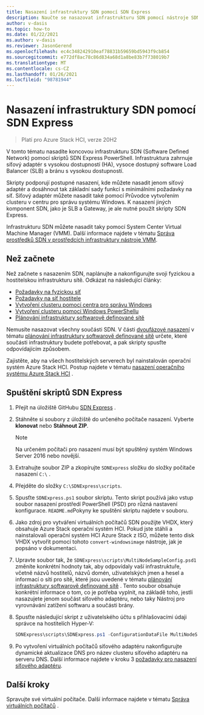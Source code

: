 ```yaml
---
title: Nasazení infrastruktury SDN pomocí SDN Express
description: Naučte se nasazovat infrastrukturu SDN pomocí nástroje SDN Express.
author: v-dasis
ms.topic: how-to
ms.date: 01/22/2021
ms.author: v-dasis
ms.reviewer: JasonGerend
ms.openlocfilehash: ec4c348242910eaf78831b59659bd5943f9cb854
ms.sourcegitcommit: e772df8ac78c86d834a68d1a8be83b7f738019b7
ms.translationtype: MT
ms.contentlocale: cs-CZ
ms.lasthandoff: 01/26/2021
ms.locfileid: "98781944"
---
```

# <a name="deploy-an-sdn-infrastructure-using-sdn-express"></a>Nasazení infrastruktury SDN pomocí SDN Express

> Platí pro Azure Stack HCI, verze 20H2

V tomto tématu nasadíte koncovou infrastrukturu SDN (Software Defined Network) pomocí skriptů SDN Express PowerShell. Infrastruktura zahrnuje síťový adaptér s vysokou dostupností (HA), vysoce dostupný software Load Balancer (SLB) a bránu s vysokou dostupností.  

Skripty podporují postupné nasazení, kde můžete nasadit jenom síťový adaptér a dosáhnout tak základní sady funkcí s minimálními požadavky na síť. Síťový adaptér můžete nasadit také pomocí Průvodce vytvořením clusteru v centru pro správu systému Windows. K nasazení jiných komponent SDN, jako je SLB a Gateway, je ale nutné použít skripty SDN Express.

Infrastrukturu SDN můžete nasadit taky pomocí System Center Virtual Machine Manager (VMM). Další informace najdete v tématu [Správa prostředků SDN v prostředcích infrastruktury nástroje VMM](/system-center/vmm/network-sdn).

## <a name="before-you-begin"></a>Než začnete

Než začnete s nasazením SDN, naplánujte a nakonfigurujte svoji fyzickou a hostitelskou infrastrukturu sítě. Odkázat na následující články:

- [Požadavky na fyzickou síť](../concepts/physical-network-requirements.md)
- [Požadavky na síť hostitele](../concepts/host-network-requirements.md)
- [Vytvoření clusteru pomocí centra pro správu Windows](../deploy/create-cluster.md)
- [Vytvoření clusteru pomocí Windows PowerShellu](../deploy/create-cluster-powershell.md)
- [Plánování infrastruktury softwarově definované sítě](../concepts/plan-software-defined-networking-infrastructure.md)

Nemusíte nasazovat všechny součásti SDN. V části [dvoufázové nasazení](../concepts/plan-software-defined-networking-infrastructure.md#phased-deployment) v tématu [plánování infrastruktury softwarově definované sítě](../concepts/plan-software-defined-networking-infrastructure.md) určete, které součásti infrastruktury budete potřebovat, a pak skripty spusťte odpovídajícím způsobem.

Zajistěte, aby na všech hostitelských serverech byl nainstalován operační systém Azure Stack HCI. Postup najdete v tématu [nasazení operačního systému Azure Stack HCI](../deploy/operating-system.md) .

## <a name="run-the-sdn-express-scripts"></a>Spuštění skriptů SDN Express

1. Přejít na úložiště GitHubu [SDN Express](https://github.com/microsoft/SDN) .

1. Stáhněte si soubory z úložiště do určeného počítače nasazení. Vyberte **klonovat** nebo **Stáhnout ZIP**.

    > [!NOTE]
    > Na určeném počítači pro nasazení musí být spuštěný systém Windows Server 2016 nebo novější.

1. Extrahujte soubor ZIP a zkopírujte `SDNExpress` složku do složky počítače nasazení `C:\` .

1. Přejděte do složky `C:\SDNExpress\scripts`.

1. Spusťte `SDNExpress.ps1` soubor skriptu. Tento skript používá jako vstup soubor nasazení prostředí PowerShell (PSD) pro různá nastavení konfigurace. `README.md`Pokyny ke spuštění skriptu najdete v souboru.  

1. Jako zdroj pro vytváření virtuálních počítačů SDN použijte VHDX, který obsahuje Azure Stack operační systém HCI. Pokud jste stáhli a nainstalovali operační systém HCI Azure Stack z ISO, můžete tento disk VHDX vytvořit pomocí tohoto `convert-windowsimage` nástroje, jak je popsáno v dokumentaci.

1. Upravte soubor tak, že `SDNExpress\scripts\MultiNodeSampleConfig.psd1` změníte konkrétní hodnoty tak, aby odpovídaly vaší infrastruktuře, včetně názvů hostitelů, názvů domén, uživatelských jmen a hesel a informací o síti pro sítě, které jsou uvedené v tématu [plánování infrastruktury softwarově definované sítě](../concepts/plan-software-defined-networking-infrastructure.md) . Tento soubor obsahuje konkrétní informace o tom, co je potřeba vyplnit, na základě toho, jestli nasazujete jenom součást síťového adaptéru, nebo taky Nástroj pro vyrovnávání zatížení softwaru a součásti brány.

1. Spusťte následující skript z uživatelského účtu s přihlašovacími údaji správce na hostitelích Hyper-V:

    ```powershell
    SDNExpress\scripts\SDNExpress.ps1 -ConfigurationDataFile MultiNodeSampleConfig.psd1 -Verbose
    ```

1. Po vytvoření virtuálních počítačů síťového adaptéru nakonfigurujte dynamické aktualizace DNS pro název clusteru síťového adaptéru na serveru DNS. Další informace najdete v kroku 3 [požadavky pro nasazení síťového adaptéru](/windows-server/networking/sdn/plan/installation-and-preparation-requirements-for-deploying-network-controller#step-3-configure-dynamic-dns-registration-for-network-controller).

## <a name="next-steps"></a>Další kroky

Spravujte své virtuální počítače. Další informace najdete v tématu [Správa virtuálních počítačů](../manage/vm.md) .